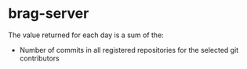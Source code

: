 # brag-server

The value returned for each day is a sum of the:

- Number of commits in all registered repositories for the selected git contributors


